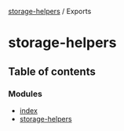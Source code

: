 [storage-helpers](/docs/README.md) / Exports

# storage-helpers

## Table of contents

### Modules

- [index](/docs/modules/index.md)
- [storage-helpers](/docs/modules/storage_helpers.md)
